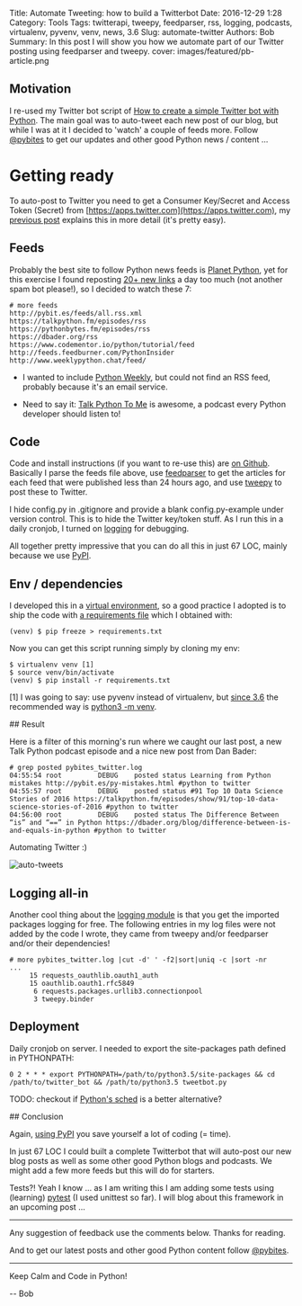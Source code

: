 Title: Automate Tweeting: how to build a Twitterbot
Date: 2016-12-29 1:28
Category: Tools
Tags: twitterapi, tweepy, feedparser, rss, logging, podcasts, virtualenv, pyvenv, venv, news, 3.6
Slug: automate-twitter
Authors: Bob
Summary: In this post I will show you how we automate part of our Twitter posting using feedparser and tweepy.
cover: images/featured/pb-article.png

## Motivation

I re-used my Twitter bot script of [How to create a simple Twitter bot with Python](http://bobbelderbos.com/2016/06/twitter-bot/). The main goal was to auto-tweet each new post of our blog, but while I was at it I decided to 'watch' a couple of feeds more. Follow [@pybites](https://twitter.com/pybites) to get our updates and other good Python news / content ...

# Getting ready

To auto-post to Twitter you need to get a Consumer Key/Secret and Access Token (Secret) from [https://apps.twitter.com](https://apps.twitter.com), my [previous post](http://bobbelderbos.com/2016/06/twitter-bot/) explains this in more detail (it's pretty easy).

## Feeds

Probably the best site to follow Python news feeds is [Planet Python](http://planetpython.org/), yet for this exercise I found reposting [20+ new links](http://planetpython.org/titles_only.html) a day too much (not another spam bot please!), so I decided to watch these 7:

~~~~
# more feeds 
http://pybit.es/feeds/all.rss.xml
https://talkpython.fm/episodes/rss
https://pythonbytes.fm/episodes/rss
https://dbader.org/rss
https://www.codementor.io/python/tutorial/feed
http://feeds.feedburner.com/PythonInsider
http://www.weeklypython.chat/feed/
~~~~

* I wanted to include [Python Weekly](http://www.pythonweekly.com), but could not find an RSS feed, probably because it's an email service. 

* Need to say it: [Talk Python To Me](https://talkpython.fm/) is awesome, a podcast every Python developer should listen to!

## Code

Code and install instructions (if you want to re-use this) are [on Github](https://github.com/pybites/blog_code/tree/master/twitter_bot). Basically I parse the feeds file above, use [feedparser](https://pypi.python.org/pypi/feedparser) to get the articles for each feed that were published less than 24 hours ago, and use [tweepy](http://www.tweepy.org) to post these to Twitter. 

I hide config.py in .gitignore and provide a blank config.py-example under version control. This is to hide the Twitter key/token stuff. As I run this in a daily cronjob, I turned on [logging](https://docs.python.org/3.6/library/logging.html) for debugging.

All together pretty impressive that you can do all this in just 67 LOC, mainly because we use [PyPI](https://pypi.python.org).

## Env / dependencies

I developed this in a [virtual environment](http://pybit.es/the-beauty-of-virtualenv.html), so a good practice I adopted is to ship the code with [a requirements file](https://github.com/pybites/blog_code/blob/master/twitter_bot/requirements.txt) which I obtained with: 

~~~~
(venv) $ pip freeze > requirements.txt
~~~~

Now you can get this script running simply by cloning my env:

~~~~
$ virtualenv venv [1]
$ source venv/bin/activate
(venv) $ pip install -r requirements.txt
~~~~

[1] I was going to say: use pyvenv instead of virtualenv, but [since 3.6](https://docs.python.org/dev/whatsnew/3.6.html) the recommended way is [python3 -m venv](https://docs.python.org/dev/whatsnew/3.6.html#id7).

## Result

Here is a filter of this morning's run where we caught our last post, a new Talk Python podcast episode and a nice new post from Dan Bader:

~~~~
# grep posted pybites_twitter.log 
04:55:54 root         DEBUG    posted status Learning from Python mistakes http://pybit.es/py-mistakes.html #python to twitter
04:55:57 root         DEBUG    posted status #91 Top 10 Data Science Stories of 2016 https://talkpython.fm/episodes/show/91/top-10-data-science-stories-of-2016 #python to twitter
04:56:00 root         DEBUG    posted status The Difference Between “is” and “==” in Python https://dbader.org/blog/difference-between-is-and-equals-in-python #python to twitter
~~~~

Automating Twitter :)

![auto-tweets]({filename}/images/auto-tweets.png)

## Logging all-in

Another cool thing about the [logging module](https://docs.python.org/3.6/library/logging.html) is that you get the imported packages logging for free. The following entries in my log files were not added by the code I wrote, they came from tweepy and/or feedparser and/or their dependencies!

~~~~
# more pybites_twitter.log |cut -d' ' -f2|sort|uniq -c |sort -nr
...
     15 requests_oauthlib.oauth1_auth  
     15 oauthlib.oauth1.rfc5849
      6 requests.packages.urllib3.connectionpool
      3 tweepy.binder
~~~~

## Deployment

Daily cronjob on server. I needed to export the site-packages path defined in PYTHONPATH:

~~~~
0 2 * * * export PYTHONPATH=/path/to/python3.5/site-packages && cd /path/to/twitter_bot && /path/to/python3.5 tweetbot.py
~~~~

TODO: checkout if [Python's sched](https://docs.python.org/3.6/library/sched.html) is a better alternative?

## Conclusion 

Again, [using PyPI](https://pypi.python.org) you save yourself a lot of coding (= time).

In just 67 LOC I could built a complete Twitterbot that will auto-post our new blog posts as well as some other good Python blogs and podcasts. We might add a few more feeds but this will do for starters.

Tests?! Yeah I know ... as I am writing this I am adding some tests using (learning) [pytest](http://doc.pytest.org/en/latest/) (I used unittest so far). I will blog about this framework in an upcoming post ...

---

Any suggestion of feedback use the comments below. Thanks for reading.

And to get our latest posts and other good Python content follow [@pybites](https://twitter.com/pybites).

---

Keep Calm and Code in Python!
 
-- Bob
